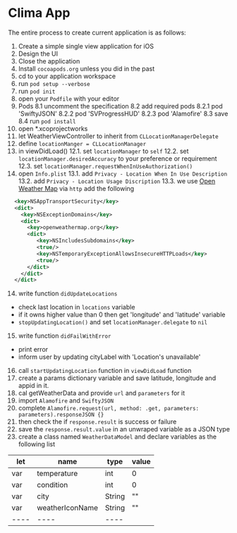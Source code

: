 # Clima App

The entire process to create current application is as follows:

1. Create a simple single view application for iOS
2. Design the UI
3. Close the application
4. Install `cocoapods.org` unless you did in the past
5. cd to your application workspace
5. run `pod setup --verbose`
6. run `pod init`
7. open your `Podfile` with your editor
8. Pods
  8.1 uncomment the specification
  8.2 add required pods
    8.2.1 pod 'SwiftyJSON'
    8.2.2 pod 'SVProgressHUD'
    8.2.3 pod 'Alamofire'
  8.3 save 
  8.4 run `pod install`
9. open *.xcoprojectworks
10. let WeatherViewController to inherit from `CLLocationManagerDelegate`
11. define `locationManger = CLLocationManager`
12. in viewDidLoad() 
  12.1. set `locationManager` to `self`
  12.2. set `locationManager.desiredAccuracy` to your preference or requirement
  12.3. set `locationManager.requestWhenInUseAuthorization()`
13. open `Info.plist`
  13.1. add `Privacy - Location When In Use Description`
  13.2. add `Privacy - Location Usage Discription` 
  13.3. we use [Open Weather Map](openweathermap.org) via `http` add the following
  ```XML
    <key>NSAppTransportSecurity</key>
    <dict>
      <key>NSExceptionDomains</key>
      <dict>
        <key>openweathermap.org</key>
        <dict>
           <key>NSIncludesSubdomains</key>
           <true/>
           <key>NSTemporaryExceptionAllowsInsecureHTTPLoads</key>
           <true/>
        </dict>
      </dict>
    </dict>
  ```
14. write function `didUpdateLocations`
  * check last location in `locations` variable
  * if it owns higher value than 0 then get 'longitude' and 'latitude' variable
  * `stopUpdatingLocation()` and set `locationManager.delegate` to `nil`
15. write function `didFailWithError`
  - print error
  - inform user by updating cityLabel with 'Location's unavailable'
16. call `startUpdatingLocation` function in `viewDidLoad` function
17. create a params dictionary variable and save latitude, longitude and appid in it.
18. cal getWeatherData and provide `url` and `parameters` for it
19. import `Alamofire` and `SwiftyJSON`
20. complete `Alamofire.request(url, method: .get, parameters: parameters).responseJSON {}`
21. then check the if `response.result` is success or failure
22. save the `response.result.value` in an unwraped variable as a JSON type
23. create a class named `WeatherDataModel` and declare variables as the following list

|let|name|type|value|
|----|----|----|----|
|var|temperature|int|0|
|var|condition|int|0|
|var|city|String|""|
|var|weatherIconName|String|""|
|----|----|----|